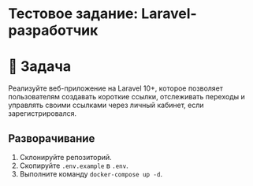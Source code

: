 # Тестовое задание: Laravel-разработчик
# 📝 Задача
Реализуйте веб-приложение на Laravel 10+, которое позволяет пользователям создавать короткие ссылки, отслеживать переходы и управлять своими ссылками через личный кабинет, если зарегистрировался.

## Разворачивание
1. Склонируйте репозиторий.
2. Скопируйте `.env.example` в `.env`.
3. Выполните команду `docker-compose up -d`.
